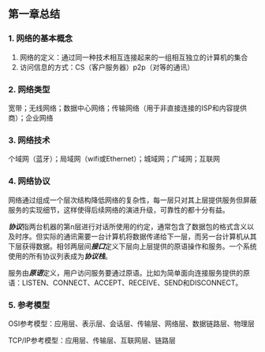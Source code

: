 ## 第一章总结

### 1. 网络的基本概念

1. 网络的定义：通过同一种技术相互连接起来的一组相互独立的计算机的集合
2. 访问信息的方式：CS（客户服务器）p2p（对等的通讯）

### 2. 网络类型

宽带；无线网络；数据中心网络；传输网络（用于非直接连接的ISP和内容提供商）；企业网络

### 3. 网络技术

个域网（蓝牙）；局域网（wifi或Ethernet）；城域网；广域网；互联网

### 4. 网络协议

网络通过组成一个层次结构降低网络的复杂性，每一层只对其上层提供服务但屏蔽服务的实现细节，这样使得后续网络的演进升级，可靠性的都十分有益。

***协议***指两台机器的第n层进行对话所使用的约定，通常包含了数据包的格式含义以及时序。但实际的通讯需要一台计算机将数据传递给下一层，而另一台计算机从其下层获得数据。相邻两层间***接口***定义下层向上层提供的原语操作和服务。一个系统使用的所有协议列表成为***协议栈***。

服务由***原语***定义，用户访问服务要通过原语。比如为简单面向连接服务提供的原语：LISTEN、CONNECT、ACCEPT、RECEIVE、SEND和DISCONNECT。

### 5. 参考模型

OSI参考模型：应用层、表示层、会话层、传输层、网络层、数据链路层、物理层

TCP/IP参考模型：应用层、传输层、互联网层、链路层